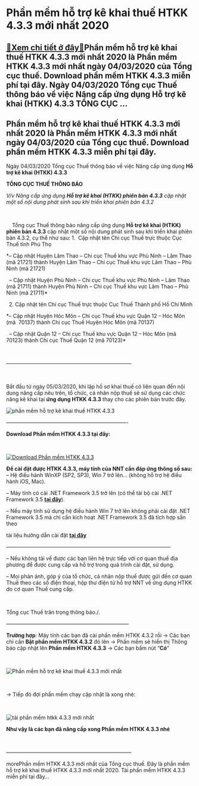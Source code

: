 Phần mềm hỗ trợ kê khai thuế HTKK 4.3.3 mới nhất 2020
=====================================================

[:gift:Xem chi tiết ở đây:gift:](https://hddtvn.com/phan-mem-ho-tro-ke-khai-thue-htkk-4-3-3-moi-nhat-2020/)Phần mềm hỗ trợ kê khai thuế HTKK 4.3.3 mới nhất 2020 là Phần mềm HTKK 4.3.3 mới nhất ngày 04/03/2020 của Tổng cục thuế. Download phần mềm HTKK 4.3.3 miễn phí tại đây. Ngày 04/03/2020 Tổng cục Thuế thông báo về việc Nâng cấp ứng dụng Hỗ trợ kê khai (HTKK) 4.3.3 TỔNG CỤC …
--------------------------------------------------------------------------------------------------------------------------------------------------------------------------------------------------------------------------------------------------------------------------------



Phần mềm hỗ trợ kê khai thuế HTKK 4.3.3 mới nhất 2020 là Phần mềm HTKK 4.3.3 mới nhất ngày 04/03/2020 của Tổng cục thuế. Download phần mềm HTKK 4.3.3 miễn phí tại đây.
-------------------------------------------------------------------------------------------------------------------------------------------------------------------------


Ngày 04/03/2020 Tổng cục Thuế thông báo về việc Nâng cấp ứng dụng **Hỗ trợ kê khai (HTKK) 4.3.3**



  

**TỔNG CỤC THUẾ THÔNG BÁO**

*V/v Nâng cấp ứng dụng **Hỗ trợ kê khai (HTKK) phiên bản 4.3.3** cập nhật một số nội dung phát sinh sau khi triển khai phiên bản 4.3.2*

   

     Tổng cục Thuế thông báo nâng cấp ứng dụng **Hỗ trợ kê khai (HTKK) phiên bản 4.3.3** cập nhật một số nội dung phát sinh sau khi triển khai phiên bản 4.3.2, cụ thể như sau:
 1.  Cập nhật tên Chi cục Thuế trực thuộc Cục Thuế tỉnh Phú Thọ​  

*– Cập nhật Huyện Lâm Thao – Chi cục Thuế khu vực Phù Ninh – Lâm Thao (mã 21721) thành Huyện Lâm Thao – Chi cục Thuế khu vực Lâm Thao – Phù Ninh (mã 21721)  

   – Cập nhật Huyện Phù Ninh – Chi cục Thuế khu vực Phù Ninh – Lâm Thao (mã 21711) thành Huyện Phù Ninh – Chi cục Thuế khu vực Lâm Thao – Phù Ninh (mã 21711)*


 2. Cập nhật tên Chi cục Thuế trực thuộc Cục Thuế Thành phố Hồ Chí Minh  

*– Cập nhật Huyện Hóc Môn – Chi cục Thuế khu vực Quận 12 – Hóc Môn (mã  70137) thành Chi cục Thuế Huyện Hóc Môn (mã 70137)  

   – Cập nhật Quận 12 – Chi cục Thuế khu vực Quận 12 – Hóc Môn (mã 70123) thành Chi cục Thuế Quận 12 (mã 70123)*

  

  

————————————————————————

  

Bắt đầu từ ngày 05/03/2020, khi lập hồ sơ khai thuế có liên quan đến nội dung nâng cấp nêu trên, tổ chức, cá nhân nộp thuế sẽ sử dụng các chức năng kê khai tại **ứng dụng HTKK 4.3.3** thay cho các phiên bản trước đây.

  

![phần mềm hỗ trợ kê khai thuế HTKK 4.3.3](https://hddtvn.com/wp-content/uploads/2021/01/phan-mem-ho-ke-khai-thue-HTKK-4_3_3.png "phần mềm hỗ trợ kê khai thuế HTKK 4.3.3")

  

———————————————————————-


**Download Phần mềm HTKK 4.3.3 tại đây:**  

  

[![Download Phần mềm HTKK 4.3.3](https://hddtvn.com/wp-content/uploads/2021/01/tai-xuong.png "Download Phần mềm HTKK 4.3.3")](https://www.fshare.vn/file/F8KWLYRNPB8U "Download Phần mềm HTKK 4.3.3")


**Để cài đặt được HTKK 4.3.3, máy tính của NNT cần đáp ứng thông số sau:**
– Hệ điều hành WinXP (SP2, SP3), Win 7 trở lên… (không hỗ trợ hệ điều hành iOS, Mac).


– Máy tính có cài .NET Framework 3.5 trở lên (có thể tải bộ cài .NET Framework 3.5 **[tại đây](https://www.fshare.vn/file/F4X6R3TJZ5FH "tải NET Frameword 3.5")**).


 – Nếu máy tính sử dụng hệ điều hành Win 7 trở lên không phải cài đặt .NET Framework 3.5 mà chỉ cần kích hoạt .NET Framework 3.5 đã tích hợp sẵn theo 

tài liệu hướng dẫn cài đặt **[tại đây](http://www.gdt.gov.vn/wps/wcm/connect/ee2414f2-f093-4eb7-91bf-7df936c36444/HD+cai+dat+HTKK+4.0.pdf?MOD=AJPERES&CACHEID=ROOTWORKSPACEee2414f2-f093-4eb7-91bf-7df936c36444 "hướng dẫn cài đặt htkk 4.0")**

  

 ———————————————————————————————–

– Nếu không tải về được các bạn liên hệ trực tiếp với cơ quan thuế địa phương để được cung cấp và hỗ trợ trong quá trình cài đặt, sử dụng.


– Mọi phản ánh, góp ý của tổ chức, cá nhân nộp thuế được gửi đến cơ quan Thuế theo các số điện thoại, hộp thư điện tử hỗ trợ NNT về ứng dụng HTKK do cơ quan Thuế cung cấp.  

 



Tổng cục Thuế trân trọng thông báo./.

  

———————————————————————–

  

**Trường hợp**: Máy tính các bạn đã cài phần mềm HTKK 4.3.2 rồi -> Các bạn chỉ cần **Bật phần mềm HTKK 4.3.2** đó lên -> Phần mềm sẽ hiển thị Thông báo cập nhật lên **Phần mềm HTKK 4.3.3** -> Các bạn bấm nút “**Có**“  

  

![Phần mềm hỗ trợ kê khai thuế 4.3.3 mới nhất](https://hddtvn.com/wp-content/uploads/2021/01/phan-mem-ho-tro-ke-khai-thue-4_3_3-moi-nhat.png "Phần mềm hỗ trợ kê khai thuế 4.3.3 mới nhất")  

  

-> Tiếp đó đợi phần mềm chạy cập nhật là xong nhé:  

  

![tải phần mềm htkk 4.3.3 mới nhất](https://hddtvn.com/wp-content/uploads/2021/01/tai-phan-mem-htkk-4-3_3-moi-nhat.png "tải phần mềm htkk 4.3.3 mới nhất")

**Như vậy là các bạn đã nâng cấp xong Phần mềm HTKK 4.3.3 nhé**

  

————————————————————————

morePhần mềm HTKK 4.3.3 mới nhất của Tổng cục thuế. Đây là phần mềm hỗ trợ kê khai thuế HTKK 4.3.3 mới nhất 2020. Tải phần mềm HTKK 4.3.3 miễn phí tại đây…

